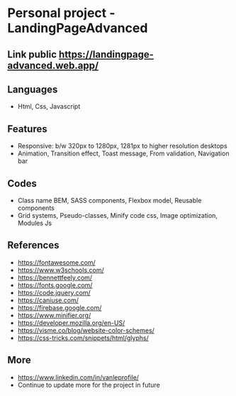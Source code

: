 # Personal project - LandingPageAdvanced
## Link public  https://landingpage-advanced.web.app/
## Languages
- Html, Css, Javascript
## Features
- Responsive: b/w 320px to 1280px, 1281px to higher resolution desktops
- Animation, Transition effect, Toast message, From validation, Navigation bar
## Codes
- Class name BEM, SASS components, Flexbox model, Reusable components
- Grid systems, Pseudo-classes, Minify code css, Image optimization, Modules Js
## References
- https://fontawesome.com/
- https://www.w3schools.com/
- https://bennettfeely.com/
- https://fonts.google.com/
- https://code.jquery.com/
- https://caniuse.com/
- https://firebase.google.com/
- https://www.minifier.org/
- https://developer.mozilla.org/en-US/
- https://visme.co/blog/website-color-schemes/
- https://css-tricks.com/snippets/html/glyphs/
## More
- https://www.linkedin.com/in/vanleprofile/
- Continue to update more for the project in future
